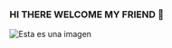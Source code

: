 ### HI THERE WELCOME MY FRIEND 🤟
![Esta es una imagen](https://myoctocat.com/assets/images/base-octocat.svg)


<!--
**wasanchez6/wasanchez6** is a ✨ _special_ ✨ repository because its `README.md` (this file) appears on your GitHub profile.

Here are some ideas to get you started:

- 🔭 I’m currently working on negocio propio
- 🌱 I’m currently learning sin inf
- 👯 I’m looking to collaborate on sin inf
- 🤔 I’m looking for help with sin inf
- 💬 Ask me about sin inf
- 📫 How to reach me: sin inf
- 😄 Pronouns: sin inf
- ⚡ Fun fact: sin inf
-->

